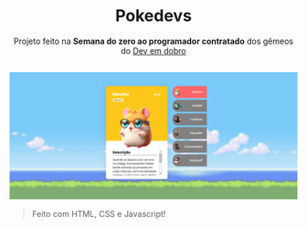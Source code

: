 <h1 align="center"> Pokedevs </h1>

<div align="center">
   Projeto feito na <strong>Semana do zero ao programador contratado</strong> dos gêmeos do <a href="https://github.com/devemdobro" target="_blank"> Dev em dobro </a>
</div>

##

<!-- -->

![Pokedevs screenshot](src/imagens/pockedex-screenshot.png)

> Feito com HTML, CSS e Javascript!


